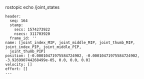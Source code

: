 
rostopic echo /joint_states

    header: 
      seq: 164
      stamp: 
        secs: 1574273922
        nsecs: 311703920
      frame_id: ''
    name: [joint_index_MIP, joint_middle_MIP, joint_thumb_MIP, joint_index_PIP, joint_middle_PIP,
      joint_thumb_PIP]
    position: [-0.00010471975584724902, -0.00010471975584724902, -3.926990744268499e-05, 0.0, 0.0, 0.0]
    velocity: []
    effort: []
    ---
